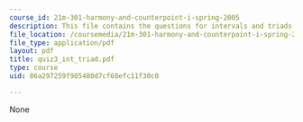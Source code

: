```yaml
---
course_id: 21m-301-harmony-and-counterpoint-i-spring-2005
description: This file contains the questions for intervals and triads.
file_location: /coursemedia/21m-301-harmony-and-counterpoint-i-spring-2005/86a297259f985480d7cf68efc11f30c0_quiz3_int_triad.pdf
file_type: application/pdf
layout: pdf
title: quiz3_int_triad.pdf
type: course
uid: 86a297259f985480d7cf68efc11f30c0

---
```

None